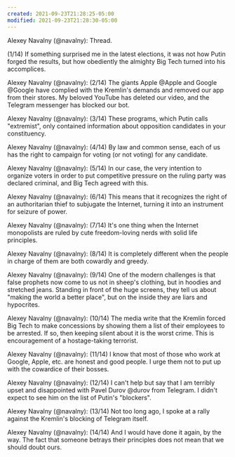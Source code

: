 ```yaml
---
created: 2021-09-23T21:28:25-05:00
modified: 2021-09-23T21:28:30-05:00
---
```


Alexey Navalny (@navalny): Thread.

(1/14) If something surprised me in the latest elections, it was not how Putin forged the results, but how obediently the almighty Big Tech turned into his accomplices.

Alexey Navalny (@navalny): (2/14) The giants Apple @Apple and Google @Google have complied with the Kremlin's demands and removed our app from their stores. My beloved YouTube has deleted our video, and the Telegram messenger has blocked our bot.

Alexey Navalny (@navalny): (3/14) These programs, which Putin calls "extremist", only contained information about opposition candidates in your constituency.

Alexey Navalny (@navalny): (4/14) By law and common sense, each of us has the right to campaign for voting (or not voting) for any candidate.

Alexey Navalny (@navalny): (5/14) In our case, the very intention to organize voters in order to put competitive pressure on the ruling party was declared criminal, and Big Tech agreed with this.

Alexey Navalny (@navalny): (6/14) This means that it recognizes the right of an authoritarian thief to subjugate the Internet, turning it into an instrument for seizure of power.

Alexey Navalny (@navalny): (7/14) It's one thing when the Internet monopolists are ruled by cute freedom-loving nerds with solid life principles.

Alexey Navalny (@navalny): (8/14) It is completely different when the people in charge of them are both cowardly and greedy.

Alexey Navalny (@navalny): (9/14) One of the modern challenges is that false prophets now come to us not in sheep's clothing, but in hoodies and stretched jeans. Standing in front of the huge screens, they tell us about "making the world a better place", but on the inside they are liars and hypocrites.

Alexey Navalny (@navalny): (10/14) The media write that the Kremlin forced Big Tech to make concessions by showing them a list of their employees to be arrested. If so, then keeping silent about it is the worst crime. This is encouragement of a hostage-taking terrorist.

Alexey Navalny (@navalny): (11/14) I know that most of those who work at Google, Apple, etc. are honest and good people. I urge them not to put up with the cowardice of their bosses.

Alexey Navalny (@navalny): (12/14) I can't help but say that I am terribly upset and disappointed with Pavel Durov @durov from Telegram. I didn't expect to see him on the list of Putin's "blockers".

Alexey Navalny (@navalny): (13/14) Not too long ago, I spoke at a rally against the Kremlin's blocking of Telegram itself.

Alexey Navalny (@navalny): (14/14) And I would have done it again, by the way. The fact that someone betrays their principles does not mean that we should doubt ours.
